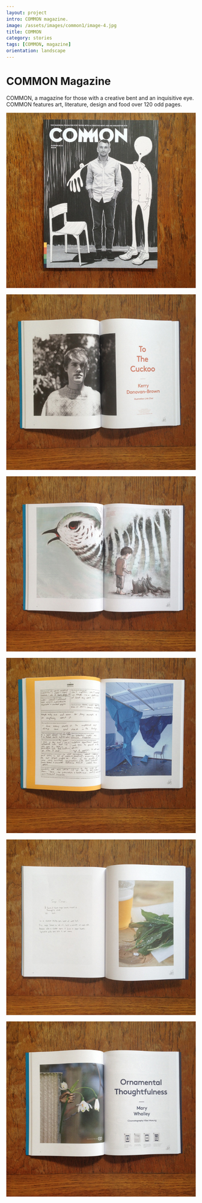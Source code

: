 ```yaml
---
layout: project
intro: COMMON magazine. 
image: /assets/images/common1/image-4.jpg
title: COMMON 
category: stories
tags: [COMMON, magazine]
orientation: landscape
---
```


# COMMON Magazine

COMMON, a magazine for those with a creative bent and an inquisitive eye. COMMON features art, literature, design and food over 120 odd pages. 

![](/assets/images/common1/image-4.jpg)

![](/assets/images/common1/image-1.jpg)

![](/assets/images/common1/image-2.jpg)

![](/assets/images/common1/image-3.jpg)

![](/assets/images/common1/image-5.jpg)

![](/assets/images/common1/image.jpg)
